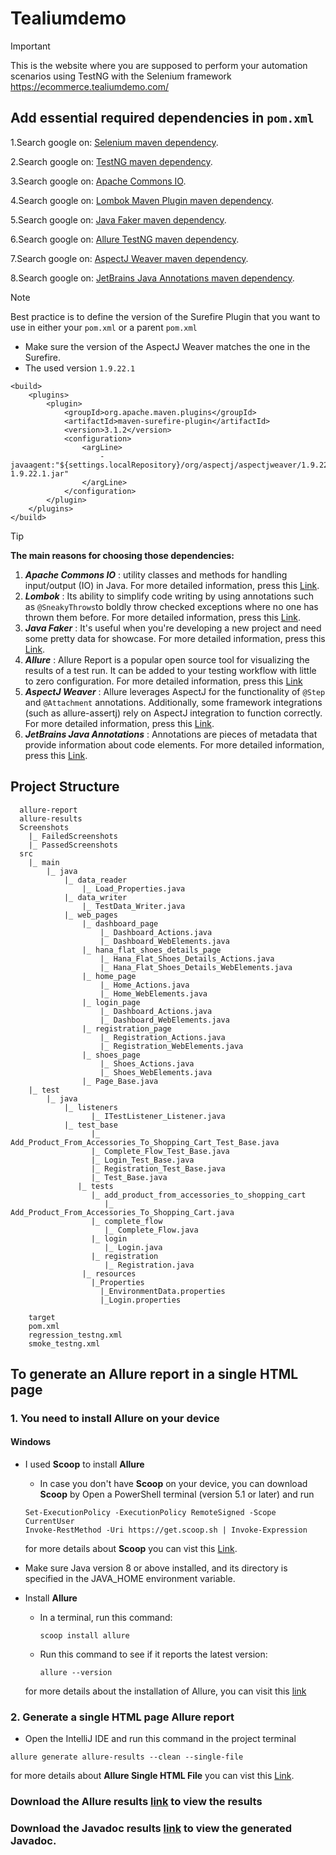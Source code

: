 # Tealiumdemo

> [!IMPORTANT]
> This is the website where you are supposed to perform your automation scenarios using TestNG with the Selenium framework
> https://ecommerce.tealiumdemo.com/

## Add essential required dependencies in ```pom.xml```

1.Search google on: [Selenium maven dependency](https://mvnrepository.com/artifact/org.seleniumhq.selenium/selenium-java).

2.Search google on: [TestNG maven dependency](https://mvnrepository.com/artifact/org.testng/testng).

3.Search google on: [Apache Commons IO](https://mvnrepository.com/artifact/commons-io/commons-io).

4.Search google on: [Lombok Maven Plugin maven dependency](https://mvnrepository.com/artifact/org.projectlombok/lombok-maven-plugin).

5.Search google on: [Java Faker maven dependency](https://mvnrepository.com/artifact/com.github.javafaker/javafaker).

6.Search google on: [Allure TestNG maven dependency](https://mvnrepository.com/artifact/io.qameta.allure/allure-testng).

7.Search google on: [AspectJ Weaver maven dependency](https://mvnrepository.com/artifact/org.aspectj/aspectjweaver).

8.Search google on: [JetBrains Java Annotations maven dependency](https://mvnrepository.com/artifact/org.jetbrains/annotations).

> [!Note]
> Best practice is to define the version of the Surefire Plugin that you want to use in either your ```pom.xml``` or a parent ```pom.xml```
>
> + Make sure the version of the AspectJ Weaver matches the one in the Surefire.
> + The used version ```1.9.22.1```

```
<build>
    <plugins>
        <plugin>
            <groupId>org.apache.maven.plugins</groupId>
            <artifactId>maven-surefire-plugin</artifactId>
            <version>3.1.2</version>
            <configuration>
                <argLine>
                    -javaagent:"${settings.localRepository}/org/aspectj/aspectjweaver/1.9.22.1/aspectjweaver-1.9.22.1.jar"
                </argLine>
            </configuration>
        </plugin>
    </plugins>
</build>
```
> [!TIP]
> **The main reasons for choosing those dependencies:**
> 1. ***Apache Commons IO*** : utility classes and methods for handling input/output (IO) in Java. For more detailed information, press this [Link](https://commons.apache.org/proper/commons-io/).
> 2. ***Lombok*** : Its ability to simplify code writing by using annotations such as ```@SneakyThrows```to boldly throw checked exceptions where no one has thrown them before. For more detailed information, press this [Link](https://projectlombok.org/features/).
> 3. ***Java Faker*** : It's useful when you're developing a new project and need some pretty data for showcase. For more detailed information, press this [Link](https://github.com/DiUS/java-faker).
> 4. ***Allure*** : Allure Report is a popular open source tool for visualizing the results of a test run. It can be added to your testing workflow with little to zero configuration. For more detailed information, press this [Link](https://allurereport.org/docs/)
> 5. ***AspectJ Weaver*** : Allure leverages AspectJ for the functionality of ```@Step``` and ```@Attachment``` annotations. Additionally, some framework integrations (such as allure-assertj) rely on AspectJ integration to function correctly.  For more detailed information, press this [Link](https://allurereport.org/docs/testng/).
> 6. ***JetBrains Java Annotations*** : Annotations are pieces of metadata that provide information about code elements. For more detailed information, press this [Link](https://www.jetbrains.com/help/idea/annotating-source-code.html).

## Project Structure 
```
  allure-report
  allure-results
  Screenshots
    |_ FailedScreenshots
    |_ PassedScreenshots  
  src
    |_ main
        |_ java
            |_ data_reader
                |_ Load_Properties.java
            |_ data_writer
                |_ TestData_Writer.java
            |_ web_pages
                |_ dashboard_page
                    |_ Dashboard_Actions.java
                    |_ Dashboard_WebElements.java
                |_ hana_flat_shoes_details_page
                    |_ Hana_Flat_Shoes_Details_Actions.java
                    |_ Hana_Flat_Shoes_Details_WebElements.java
                |_ home_page
                    |_ Home_Actions.java
                    |_ Home_WebElements.java
                |_ login_page
                    |_ Dashboard_Actions.java
                    |_ Dashboard_WebElements.java
                |_ registration_page
                    |_ Registration_Actions.java
                    |_ Registration_WebElements.java
                |_ shoes_page
                    |_ Shoes_Actions.java
                    |_ Shoes_WebElements.java
                |_ Page_Base.java         
    |_ test
        |_ java
            |_ listeners
                  |_ ITestListener_Listener.java
            |_ test_base
                  |_ Add_Product_From_Accessories_To_Shopping_Cart_Test_Base.java
                  |_ Complete_Flow_Test_Base.java
                  |_ Login_Test_Base.java
                  |_ Registration_Test_Base.java
                  |_ Test_Base.java
               |_ tests
                  |_ add_product_from_accessories_to_shopping_cart
                     |_ Add_Product_From_Accessories_To_Shopping_Cart.java
                  |_ complete_flow
                     |_ Complete_Flow.java
                  |_ login
                     |_ Login.java
                  |_ registration
                     |_ Registration.java
                |_ resources
                  |_Properties
                    |_EnvironmentData.properties
                    |_Login.properties

    target
    pom.xml
    regression_testng.xml
    smoke_testng.xml
```
## To generate an Allure report in a single HTML page
### 1. You need to install Allure on your device
#### Windows    
+ I used **Scoop** to install **Allure**
    - In case you don't have **Scoop** on your device, you can download **Scoop** by Open a PowerShell terminal (version 5.1 or later) and run
    ```
    Set-ExecutionPolicy -ExecutionPolicy RemoteSigned -Scope CurrentUser
    Invoke-RestMethod -Uri https://get.scoop.sh | Invoke-Expression
    ```
    for more details about **Scoop** you can vist this [Link](https://scoop.sh/).
  
+  Make sure Java version 8 or above installed, and its directory is specified in the JAVA_HOME environment variable.
+  Install **Allure**
    -  In a terminal, run this command:
       ```
       scoop install allure
       ```
    -  Run this command to see if it reports the latest version:
       ```
       allure --version
       ```
      for more details about the installation of Allure, you can visit this [link](https://allurereport.org/docs/install-for-windows/)    
### 2. Generate a single HTML page Allure report 
 + Open the IntelliJ IDE and run this command in the project terminal
```
allure generate allure-results --clean --single-file
```
 for more details about **Allure Single HTML File** you can vist this [Link](https://allurereport.org/docs/gettingstarted-view-report/#open-a-single-html-file).

### Download the Allure results [link](https://drive.google.com/file/d/15G4xvZtCQj-Hr6NvGdflqHRdokscbUE8/view?usp=sharing) to view the results
### Download the Javadoc results [link](https://drive.google.com/file/d/1veVSAUn1kBGzj7CWZF7XWNsc3ExSIASs/view?usp=sharing) to view the generated Javadoc.
      

